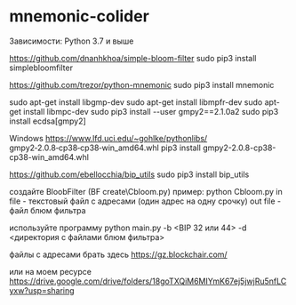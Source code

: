 # mnemonic-colider

Зависимости:
Python 3.7 и выше

https://github.com/dnanhkhoa/simple-bloom-filter
sudo pip3 install simplebloomfilter

https://github.com/trezor/python-mnemonic
sudo pip3 install mnemonic

sudo apt-get install libgmp-dev
sudo apt-get install libmpfr-dev
sudo apt-get install libmpc-dev
sudo pip3 install --user gmpy2==2.1.0a2
sudo pip3 install ecdsa[gmpy2]

Windows
https://www.lfd.uci.edu/~gohlke/pythonlibs/
gmpy2‑2.0.8‑cp38‑cp38‑win_amd64.whl
pip3 install gmpy2-2.0.8-cp38-cp38-win_amd64.whl

https://github.com/ebellocchia/bip_utils
sudo pip3 install bip_utils

создайте BloobFilter (BF create\Cbloom.py)
пример:
python Cbloom.py <in file> <outfile>
  in file - текстовый файл с адресами (один адрес на одну срочку)
  out file - файл блюм фильтра

используйте программу
  python main.py -b <BIP 32 или 44> -d <директория с файлами блюм фильтра>
 
файлы с адресами брать здесь
https://gz.blockchair.com/

или на моем ресурсе
https://drive.google.com/drive/folders/18goTXQiM6MIYmK67ej5jwjRu5nfLCyxw?usp=sharing
